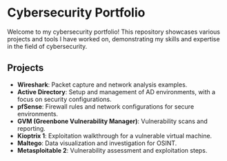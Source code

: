 # Cybersecurity Portfolio
Welcome to my cybersecurity portfolio! This repository showcases various projects and tools I have worked on, demonstrating my skills and expertise in the field of cybersecurity.
## Projects
- **Wireshark**: Packet capture and network analysis examples.
- **Active Directory**: Setup and management of AD environments, with a focus on security configurations.
- **pfSense**: Firewall rules and network configurations for secure environments.
- **GVM (Greenbone Vulnerability Manager)**: Vulnerability scans and reporting.
- **Kioptrix 1**: Exploitation walkthrough for a vulnerable virtual machine.
- **Maltego**: Data visualization and investigation for OSINT.
- **Metasploitable 2**: Vulnerability assessment and exploitation steps.
